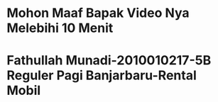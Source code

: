 # Mohon Maaf Bapak Video Nya Melebihi 10 Menit
# Fathullah Munadi-2010010217-5B Reguler Pagi Banjarbaru-Rental Mobil
